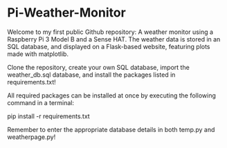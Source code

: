 # Pi-Weather-Monitor
Welcome to my first public Github repository: A weather monitor using a Raspberry Pi 3 Model B and a Sense HAT.
The weather data is stored in an SQL database, and displayed on a Flask-based website, featuring plots made with matplotlib.

Clone the repository, create your own SQL database, import the weather_db.sql database, and install the packages listed in requirements.txt!

All required packages can be installed at once by executing the following command in a terminal:

pip install -r requirements.txt

Remember to enter the appropriate database details in both temp.py and weatherpage.py!
